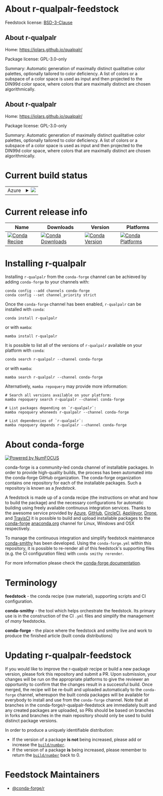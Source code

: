 About r-qualpalr-feedstock
==========================

Feedstock license: [BSD-3-Clause](https://github.com/conda-forge/r-qualpalr-feedstock/blob/main/LICENSE.txt)


About r-qualpalr
----------------

Home: https://jolars.github.io/qualpalr/

Package license: GPL-3.0-only

Summary: Automatic generation of maximally distinct qualitative color palettes, optionally tailored to color deficiency. A list of colors or a subspace of a color space is used as input and then projected to the DIN99d color space, where colors that are maximally distinct are chosen algorithmically.

About r-qualpalr
----------------

Home: https://jolars.github.io/qualpalr/

Package license: GPL-3.0-only

Summary: Automatic generation of maximally distinct qualitative color palettes, optionally tailored to color deficiency. A list of colors or a subspace of a color space is used as input and then projected to the DIN99d color space, where colors that are maximally distinct are chosen algorithmically.

Current build status
====================


<table>
    
  <tr>
    <td>Azure</td>
    <td>
      <details>
        <summary>
          <a href="https://dev.azure.com/conda-forge/feedstock-builds/_build/latest?definitionId=24756&branchName=main">
            <img src="https://dev.azure.com/conda-forge/feedstock-builds/_apis/build/status/r-qualpalr-feedstock?branchName=main">
          </a>
        </summary>
        <table>
          <thead><tr><th>Variant</th><th>Status</th></tr></thead>
          <tbody><tr>
              <td>linux_64_r_base4.3</td>
              <td>
                <a href="https://dev.azure.com/conda-forge/feedstock-builds/_build/latest?definitionId=24756&branchName=main">
                  <img src="https://dev.azure.com/conda-forge/feedstock-builds/_apis/build/status/r-qualpalr-feedstock?branchName=main&jobName=linux&configuration=linux%20linux_64_r_base4.3" alt="variant">
                </a>
              </td>
            </tr><tr>
              <td>linux_64_r_base4.4</td>
              <td>
                <a href="https://dev.azure.com/conda-forge/feedstock-builds/_build/latest?definitionId=24756&branchName=main">
                  <img src="https://dev.azure.com/conda-forge/feedstock-builds/_apis/build/status/r-qualpalr-feedstock?branchName=main&jobName=linux&configuration=linux%20linux_64_r_base4.4" alt="variant">
                </a>
              </td>
            </tr><tr>
              <td>osx_64_r_base4.3</td>
              <td>
                <a href="https://dev.azure.com/conda-forge/feedstock-builds/_build/latest?definitionId=24756&branchName=main">
                  <img src="https://dev.azure.com/conda-forge/feedstock-builds/_apis/build/status/r-qualpalr-feedstock?branchName=main&jobName=osx&configuration=osx%20osx_64_r_base4.3" alt="variant">
                </a>
              </td>
            </tr><tr>
              <td>osx_64_r_base4.4</td>
              <td>
                <a href="https://dev.azure.com/conda-forge/feedstock-builds/_build/latest?definitionId=24756&branchName=main">
                  <img src="https://dev.azure.com/conda-forge/feedstock-builds/_apis/build/status/r-qualpalr-feedstock?branchName=main&jobName=osx&configuration=osx%20osx_64_r_base4.4" alt="variant">
                </a>
              </td>
            </tr><tr>
              <td>win_64_r_base4.3</td>
              <td>
                <a href="https://dev.azure.com/conda-forge/feedstock-builds/_build/latest?definitionId=24756&branchName=main">
                  <img src="https://dev.azure.com/conda-forge/feedstock-builds/_apis/build/status/r-qualpalr-feedstock?branchName=main&jobName=win&configuration=win%20win_64_r_base4.3" alt="variant">
                </a>
              </td>
            </tr><tr>
              <td>win_64_r_base4.4</td>
              <td>
                <a href="https://dev.azure.com/conda-forge/feedstock-builds/_build/latest?definitionId=24756&branchName=main">
                  <img src="https://dev.azure.com/conda-forge/feedstock-builds/_apis/build/status/r-qualpalr-feedstock?branchName=main&jobName=win&configuration=win%20win_64_r_base4.4" alt="variant">
                </a>
              </td>
            </tr>
          </tbody>
        </table>
      </details>
    </td>
  </tr>
</table>

Current release info
====================

| Name | Downloads | Version | Platforms |
| --- | --- | --- | --- |
| [![Conda Recipe](https://img.shields.io/badge/recipe-r--qualpalr-green.svg)](https://anaconda.org/conda-forge/r-qualpalr) | [![Conda Downloads](https://img.shields.io/conda/dn/conda-forge/r-qualpalr.svg)](https://anaconda.org/conda-forge/r-qualpalr) | [![Conda Version](https://img.shields.io/conda/vn/conda-forge/r-qualpalr.svg)](https://anaconda.org/conda-forge/r-qualpalr) | [![Conda Platforms](https://img.shields.io/conda/pn/conda-forge/r-qualpalr.svg)](https://anaconda.org/conda-forge/r-qualpalr) |

Installing r-qualpalr
=====================

Installing `r-qualpalr` from the `conda-forge` channel can be achieved by adding `conda-forge` to your channels with:

```
conda config --add channels conda-forge
conda config --set channel_priority strict
```

Once the `conda-forge` channel has been enabled, `r-qualpalr` can be installed with `conda`:

```
conda install r-qualpalr
```

or with `mamba`:

```
mamba install r-qualpalr
```

It is possible to list all of the versions of `r-qualpalr` available on your platform with `conda`:

```
conda search r-qualpalr --channel conda-forge
```

or with `mamba`:

```
mamba search r-qualpalr --channel conda-forge
```

Alternatively, `mamba repoquery` may provide more information:

```
# Search all versions available on your platform:
mamba repoquery search r-qualpalr --channel conda-forge

# List packages depending on `r-qualpalr`:
mamba repoquery whoneeds r-qualpalr --channel conda-forge

# List dependencies of `r-qualpalr`:
mamba repoquery depends r-qualpalr --channel conda-forge
```


About conda-forge
=================

[![Powered by
NumFOCUS](https://img.shields.io/badge/powered%20by-NumFOCUS-orange.svg?style=flat&colorA=E1523D&colorB=007D8A)](https://numfocus.org)

conda-forge is a community-led conda channel of installable packages.
In order to provide high-quality builds, the process has been automated into the
conda-forge GitHub organization. The conda-forge organization contains one repository
for each of the installable packages. Such a repository is known as a *feedstock*.

A feedstock is made up of a conda recipe (the instructions on what and how to build
the package) and the necessary configurations for automatic building using freely
available continuous integration services. Thanks to the awesome service provided by
[Azure](https://azure.microsoft.com/en-us/services/devops/), [GitHub](https://github.com/),
[CircleCI](https://circleci.com/), [AppVeyor](https://www.appveyor.com/),
[Drone](https://cloud.drone.io/welcome), and [TravisCI](https://travis-ci.com/)
it is possible to build and upload installable packages to the
[conda-forge](https://anaconda.org/conda-forge) [anaconda.org](https://anaconda.org/)
channel for Linux, Windows and OSX respectively.

To manage the continuous integration and simplify feedstock maintenance
[conda-smithy](https://github.com/conda-forge/conda-smithy) has been developed.
Using the ``conda-forge.yml`` within this repository, it is possible to re-render all of
this feedstock's supporting files (e.g. the CI configuration files) with ``conda smithy rerender``.

For more information please check the [conda-forge documentation](https://conda-forge.org/docs/).

Terminology
===========

**feedstock** - the conda recipe (raw material), supporting scripts and CI configuration.

**conda-smithy** - the tool which helps orchestrate the feedstock.
                   Its primary use is in the construction of the CI ``.yml`` files
                   and simplify the management of *many* feedstocks.

**conda-forge** - the place where the feedstock and smithy live and work to
                  produce the finished article (built conda distributions)


Updating r-qualpalr-feedstock
=============================

If you would like to improve the r-qualpalr recipe or build a new
package version, please fork this repository and submit a PR. Upon submission,
your changes will be run on the appropriate platforms to give the reviewer an
opportunity to confirm that the changes result in a successful build. Once
merged, the recipe will be re-built and uploaded automatically to the
`conda-forge` channel, whereupon the built conda packages will be available for
everybody to install and use from the `conda-forge` channel.
Note that all branches in the conda-forge/r-qualpalr-feedstock are
immediately built and any created packages are uploaded, so PRs should be based
on branches in forks and branches in the main repository should only be used to
build distinct package versions.

In order to produce a uniquely identifiable distribution:
 * If the version of a package **is not** being increased, please add or increase
   the [``build/number``](https://docs.conda.io/projects/conda-build/en/latest/resources/define-metadata.html#build-number-and-string).
 * If the version of a package **is** being increased, please remember to return
   the [``build/number``](https://docs.conda.io/projects/conda-build/en/latest/resources/define-metadata.html#build-number-and-string)
   back to 0.

Feedstock Maintainers
=====================

* [@conda-forge/r](https://github.com/orgs/conda-forge/teams/r/)


